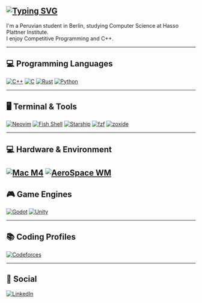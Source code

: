 [![Typing SVG](https://readme-typing-svg.demolab.com?font=Fira+Code&weight=700&size=50&pause=1000&color=FF952C&background=00000033&vCenter=true&width=435&height=100&lines=Hi!+I'm+David)](https://git.io/typing-svg)
---

I'm a Peruvian student in Berlin, studying Computer Science at Hasso Plattner Institute.  
I enjoy Competitive Programming and C++.

---

## 💻 Programming Languages

[![C++](https://img.shields.io/badge/C++-00599C?style=for-the-badge&logo=c%2B%2B&logoColor=white)](https://en.cppreference.com/w/cpp)
[![C](https://img.shields.io/badge/C-00599C?style=for-the-badge&logo=c&logoColor=white)](https://en.cppreference.com/w/c)
[![Rust](https://img.shields.io/badge/Rust-000000?style=for-the-badge&logo=rust&logoColor=white)](https://www.rust-lang.org/learn)
[![Python](https://img.shields.io/badge/Python-3776AB?style=for-the-badge&logo=python&logoColor=white)](https://www.python.org/doc/)

---

## 🖥 Terminal & Tools

[![Neovim](https://img.shields.io/badge/Neovim-43A340?style=for-the-badge&logo=neovim&logoColor=white)](https://neovim.io/doc/user/)
[![Fish Shell](https://img.shields.io/badge/Fish-4FC1FF?style=for-the-badge&logo=fish&logoColor=white)](https://fishshell.com/docs/current/index.html)
[![Starship](https://img.shields.io/badge/Starship-000000?style=for-the-badge&logo=starship&logoColor=white)](https://starship.rs/config/)
[![fzf](https://img.shields.io/badge/fzf-0099FF?style=for-the-badge&logo=none&logoColor=white)](https://github.com/junegunn/fzf)
[![zoxide](https://img.shields.io/badge/zoxide-000000?style=for-the-badge&logo=none&logoColor=white)](https://github.com/ajeetdsouza/zoxide)

---

## 💻 Hardware & Environment

[![Mac M4](https://img.shields.io/badge/Mac-M4-999999?style=for-the-badge&logo=apple&logoColor=white)](https://www.apple.com/mac/)
[![AeroSpace WM](https://img.shields.io/badge/AeroSpace-WindowManager-00BFFF?style=for-the-badge&logo=none&logoColor=white)](https://github.com/nikitabobko/AeroSpace)
---

## 🎮 Game Engines

[![Godot](https://img.shields.io/badge/Godot-478CBF?style=for-the-badge&logo=godot-engine&logoColor=white)](https://docs.godotengine.org/)
[![Unity](https://img.shields.io/badge/Unity-000000?style=for-the-badge&logo=unity&logoColor=white)](https://docs.unity3d.com/Manual/index.html)

---

## 📚 Coding Profiles

[![Codeforces](https://img.shields.io/badge/Codeforces-0078D7?style=for-the-badge&logo=codeforces&logoColor=white)](https://codeforces.com/profile/bitmasking)

---

## 🔗 Social

[![LinkedIn](https://img.shields.io/badge/LinkedIn-0077B5?style=for-the-badge&logo=linkedin&logoColor=white)](https://linkedin.com/in/david-guerrasal)

